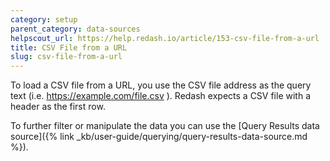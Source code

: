 ```yaml
---
category: setup
parent_category: data-sources
helpscout_url: https://help.redash.io/article/153-csv-file-from-a-url
title: CSV File from a URL
slug: csv-file-from-a-url
---
```

To load a CSV file from a URL, you use the CSV file address as the query text
(i.e. https://example.com/file.csv ). Redash expects a CSV file with a header
as the first row.

To further filter or manipulate the data you can use the [Query Results data
source]({% link _kb/user-guide/querying/query-results-data-source.md %}).

